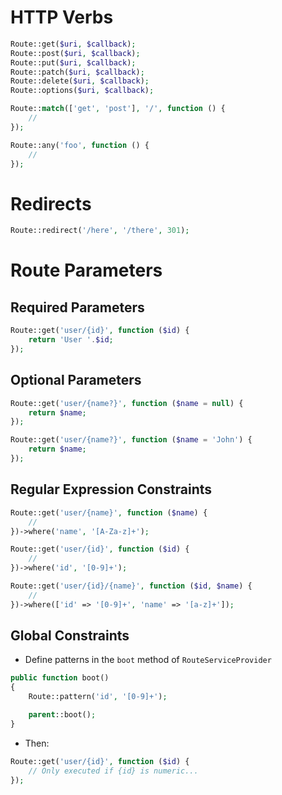 # HTTP Verbs

```php
Route::get($uri, $callback);
Route::post($uri, $callback);
Route::put($uri, $callback);
Route::patch($uri, $callback);
Route::delete($uri, $callback);
Route::options($uri, $callback);
```

```php
Route::match(['get', 'post'], '/', function () {
    //
});

Route::any('foo', function () {
    //
});
```

# Redirects

```php
Route::redirect('/here', '/there', 301);
```

# Route Parameters

## Required Parameters

```php
Route::get('user/{id}', function ($id) {
    return 'User '.$id;
});
```

## Optional Parameters

```php
Route::get('user/{name?}', function ($name = null) {
    return $name;
});

Route::get('user/{name?}', function ($name = 'John') {
    return $name;
});
```

## Regular Expression Constraints

```php
Route::get('user/{name}', function ($name) {
    //
})->where('name', '[A-Za-z]+');

Route::get('user/{id}', function ($id) {
    //
})->where('id', '[0-9]+');

Route::get('user/{id}/{name}', function ($id, $name) {
    //
})->where(['id' => '[0-9]+', 'name' => '[a-z]+']);
```

## Global Constraints

* Define patterns in the `boot` method of `RouteServiceProvider`

```php
public function boot()
{
    Route::pattern('id', '[0-9]+');

    parent::boot();
}
```

* Then:

```php
Route::get('user/{id}', function ($id) {
    // Only executed if {id} is numeric...
});
```

